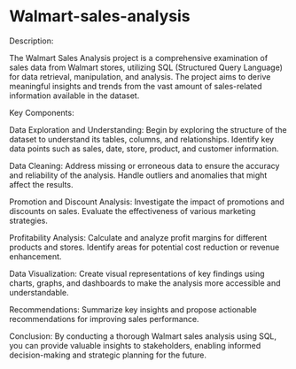 # Walmart-sales-analysis
Description:

The Walmart Sales Analysis project is a comprehensive examination of sales data from Walmart stores, utilizing SQL (Structured Query Language) for data retrieval, manipulation, and analysis. The project aims to derive meaningful insights and trends from the vast amount of sales-related information available in the dataset.


Key Components:

Data Exploration and Understanding:
Begin by exploring the structure of the dataset to understand its tables, columns, and relationships.
Identify key data points such as sales, date, store, product, and customer information.

Data Cleaning:
Address missing or erroneous data to ensure the accuracy and reliability of the analysis.
Handle outliers and anomalies that might affect the results.

Promotion and Discount Analysis:
Investigate the impact of promotions and discounts on sales.
Evaluate the effectiveness of various marketing strategies.

Profitability Analysis:
Calculate and analyze profit margins for different products and stores.
Identify areas for potential cost reduction or revenue enhancement.

Data Visualization:
Create visual representations of key findings using charts, graphs, and dashboards to make the analysis more accessible and understandable.

Recommendations:
Summarize key insights and propose actionable recommendations for improving sales performance.

Conclusion:
By conducting a thorough Walmart sales analysis using SQL, you can provide valuable insights to stakeholders, enabling informed decision-making and strategic planning for the future.
